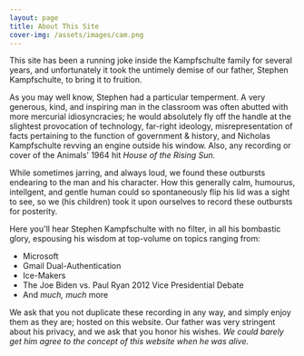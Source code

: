 ```yaml
---
layout: page
title: About This Site
cover-img: /assets/images/cam.png
---
```


This site has been a running joke inside the Kampfschulte family for several years, and unfortunately it took the untimely demise of our father, Stephen Kampfschulte, to bring it to fruition.

As you may well know, Stephen had a particular temperment. A very generous, kind, and inspiring man in the classroom was often abutted with more mercurial idiosyncracies; he would absolutely fly off the handle at the slightest provocation of technology, far-right ideology, misrepresentation of facts pertaining to the function of government & history, and Nicholas Kampfschulte revving an engine outside his window. Also, any recording or cover of the Animals' 1964 hit *House of the Rising Sun.*

While sometimes jarring, and always loud, we found these outbursts endearing to the man and his character. How this generally calm, humourus, intellgent, and gentle human could so spontaneously flip his lid was a sight to see, so we (his children) took it upon ourselves to record these outbursts for posterity.

Here you'll hear Stephen Kampfschulte with no filter, in all his bombastic glory, espousing his wisdom at top-volume on topics ranging from:

  * Microsoft
  * Gmail Dual-Authentication
  * Ice-Makers
  * The Joe Biden vs. Paul Ryan 2012 Vice Presidential Debate
  * And *much, much* more

We ask that you not duplicate these recording in any way, and simply enjoy them as they are; hosted on this website. Our father was very stringent about his privacy, and we ask that you honor his wishes. *We could barely get him agree to the concept of this website when he was alive.*



